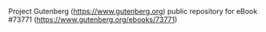 Project Gutenberg (https://www.gutenberg.org) public repository for
eBook #73771 (https://www.gutenberg.org/ebooks/73771)
